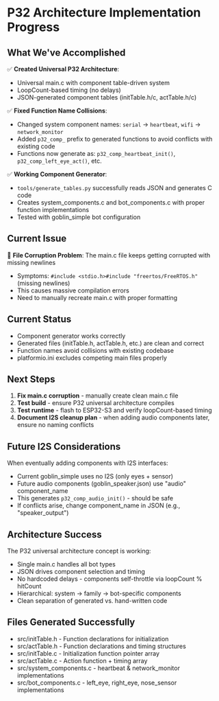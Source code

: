 # P32 Architecture Implementation Progress

## What We've Accomplished
✅ **Created Universal P32 Architecture**: 
- Universal main.c with component table-driven system
- LoopCount-based timing (no delays)
- JSON-generated component tables (initTable.h/c, actTable.h/c)

✅ **Fixed Function Name Collisions**:
- Changed system component names: `serial` → `heartbeat`, `wifi` → `network_monitor`
- Added `p32_comp_` prefix to generated functions to avoid conflicts with existing code
- Functions now generate as: `p32_comp_heartbeat_init()`, `p32_comp_left_eye_act()`, etc.

✅ **Working Component Generator**:
- `tools/generate_tables.py` successfully reads JSON and generates C code
- Creates system_components.c and bot_components.c with proper function implementations
- Tested with goblin_simple bot configuration

## Current Issue
🔴 **File Corruption Problem**: The main.c file keeps getting corrupted with missing newlines
- Symptoms: `#include <stdio.h>#include "freertos/FreeRTOS.h"` (missing newlines)
- This causes massive compilation errors
- Need to manually recreate main.c with proper formatting

## Current Status
- Component generator works correctly
- Generated files (initTable.h, actTable.h, etc.) are clean and correct
- Function names avoid collisions with existing codebase
- platformio.ini excludes competing main files properly

## Next Steps
1. **Fix main.c corruption** - manually create clean main.c file
2. **Test build** - ensure P32 universal architecture compiles
3. **Test runtime** - flash to ESP32-S3 and verify loopCount-based timing
4. **Document I2S cleanup plan** - when adding audio components later, ensure no naming conflicts

## Future I2S Considerations
When eventually adding components with I2S interfaces:
- Current goblin_simple uses no I2S (only eyes + sensor)
- Future audio components (goblin_speaker.json) use "audio" component_name
- This generates `p32_comp_audio_init()` - should be safe
- If conflicts arise, change component_name in JSON (e.g., "speaker_output")

## Architecture Success
The P32 universal architecture concept is working:
- Single main.c handles all bot types
- JSON drives component selection and timing
- No hardcoded delays - components self-throttle via loopCount % hitCount
- Hierarchical: system → family → bot-specific components
- Clean separation of generated vs. hand-written code

## Files Generated Successfully
- src/initTable.h - Function declarations for initialization
- src/actTable.h - Function declarations and timing structures  
- src/initTable.c - Initialization function pointer array
- src/actTable.c - Action function + timing array
- src/system_components.c - heartbeat & network_monitor implementations
- src/bot_components.c - left_eye, right_eye, nose_sensor implementations